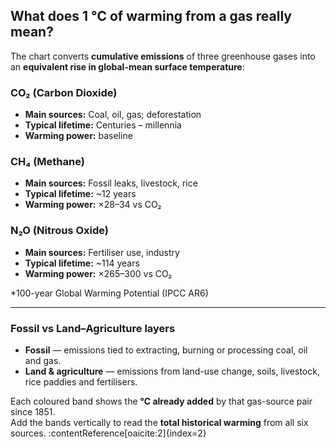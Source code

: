 ## What does **1 °C of warming from a gas** really mean?

The chart converts **cumulative emissions** of three greenhouse gases into an **equivalent rise in global-mean surface temperature**:

### **CO₂ (Carbon Dioxide)**
- **Main sources:** Coal, oil, gas; deforestation
- **Typical lifetime:** Centuries – millennia
- **Warming power:** baseline

### **CH₄ (Methane)**
- **Main sources:** Fossil leaks, livestock, rice
- **Typical lifetime:** ~12 years
- **Warming power:** ×28–34 vs CO₂

### **N₂O (Nitrous Oxide)**
- **Main sources:** Fertiliser use, industry
- **Typical lifetime:** ~114 years
- **Warming power:** ×265–300 vs CO₂

*100-year Global Warming Potential (IPCC AR6)

---

### Fossil vs Land–Agriculture layers
* **Fossil** — emissions tied to extracting, burning or processing coal, oil and gas.
* **Land & agriculture** — emissions from land-use change, soils, livestock, rice paddies and fertilisers.

Each coloured band shows the **°C already added** by that gas-source pair since 1851.  
Add the bands vertically to read the **total historical warming** from all six sources. :contentReference[oaicite:2]{index=2}
